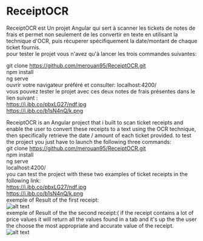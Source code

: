 # ReceiptOCR
ReceiptOCR est Un projet Angular qui sert à scanner les tickets de notes de frais et permet non seulement de les convertir 
en texte en utilisant la technique d'OCR, puis récuperer spécifiquement la date/montant de chaque ticket fournis.  
pour tester le projet vous n'avez qu'à lancer les trois commandes suivantes:  

git clone https://github.com/merouan95/ReceiptOCR.git  
npm install  
ng serve  
ouvrir votre navigateur préféré et consulter: localhost:4200/  
vous pouvez tester le projet avec ces deux notes de frais présentes dans le lien suivant :   
https://i.ibb.co/pbxLG27/ndf.jpg  
https://i.ibb.co/b1sN4nQ/k.png   

ReceiptOCR is an Angular project that i built to scan ticket receipts and enable the user to convert these receipts to
a text using the OCR technique, then specifically retrieve the date / amount of each ticket provided.
to test the project you just have to launch the following three commands:  
git clone https://github.com/merouan95/ReceiptOCR.git  
npm install  
ng serve  
localhost:4200/  
you can test the project with these two examples of ticket receipts in the following link:  
https://i.ibb.co/pbxLG27/ndf.jpg  
https://i.ibb.co/b1sN4nQ/k.png  
exemple of Result of the first receipt:  
![alt text](https://i.ibb.co/KFF1RZj/Capture1.png)  
exemple of Result of the the second receipt:( if the receipt contains a lot of price values it will return all the values
found in a tab and it's up the the user the choose the most appropriate and accurate value of the receipt.  
![alt text](https://i.ibb.co/zRWgNzr/Capture2.png)



